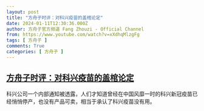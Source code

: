```yaml
---
layout: post
title: "方舟子时评：对科兴疫苗的盖棺论定"
date: 2024-01-11T12:30:36.000Z
author: 方舟子官方频道 Fang Zhouzi - Official Channel
from: https://www.youtube.com/watch?v=xXdhqMlzgFg
tags: [ 方舟子 ]
comments: True
categories: [ 方舟子 ]
---
```

<!--1704976236000-->
[方舟子时评：对科兴疫苗的盖棺论定](https://www.youtube.com/watch?v=xXdhqMlzgFg)
------

<div>
科兴公司一个内部通知被透露，人们才知道曾经在中国风靡一时的科兴新冠疫苗已经悄悄停产，也没有产品可卖，相当于承认了科兴疫苗没有用。
</div>
